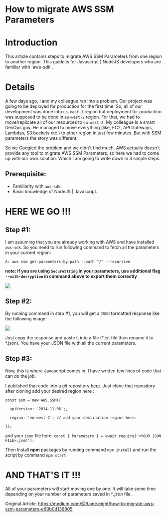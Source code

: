 # How to migrate AWS SSM Parameters

# Introduction

This article contains steps to migrate AWS SSM Parameters from one region to another region. This guide is for Javascript | NodeJS developers who are familiar with 'aws-sdk`.

# Details

A few days ago, I and my colleague ran into a problem. Our project was going to be deployed for production for the first time. So, all of our development was done into `us-east-1` region but deployment for production was supposed to be done in `eu-west-2` region. For that, we had to move/replicate all of our resources to `eu-west-2`. My colleague is a smart DevOps guy. He managed to move everything (like, EC2, API Gateways, Lambdas, S3 buckets etc.) to other region in just few minutes. But with SSM parameters the story was different.

So we Googled the problem and we didn't find much. AWS actually doesn't provide any tool to migrate AWS SSM Parameters, so here we had to come up with our own solution. Which I am going to write down in 3 simple steps.

##

## Prerequisite:

- Familiarity with `aws-sdk`.
- Basic knowledge of NodeJS | Javascript.

# HERE WE GO !!!

## Step #1:

I am assuming that you are already working with AWS and have installed `aws-sdk`. So you need to run following command to fetch all the parameters in your current region:

`Λ: aws ssm get-parameters-by-path --path "/" --recursive`

**note: if you are using `SecureString` in your parameters, use additional flag `--with-decryption` in command above to export them correctly**

![](RackMultipart20200503-4-17emizf_html_d25a8372ef926c22.png)

## Step #2:

By running command in step #1, you will get a `JSON` formatted response like the following image:

![](RackMultipart20200503-4-17emizf_html_56d7a8fb1bfab015.png)

Just copy the response and paste it into a file (\*.txt file then rename it to \*.json). You have your JSON file with all the current parameters.

## Step #3:

Now, this is where Javascript comes in. I have written few lines of code that can do the job.

I published that code into a _git_ repository [here](#). Just clone that repository after cloning add your desired region here :

`const ssm = new AWS.SSM({`

`  apiVersion: '2014-11-06';,`

`  region: 'eu-west-2'; // add your destination region here.`

`});`

and your `json` file here:
`const { Parameters } = await require('<YOUR JSON FILE>.json');`

Then Install  **npm**  packages by running command `npm install` and run the script by command `npm start`

# AND THAT'S IT !!!

All of your parameters will start moving one by one. It will take some time depending on your number of parameters saved in \*_.json_ file.

Original Article: https://medium.com/@9.one.eight/how-to-migrate-aws-ssm-parameters-e60b0d136805
